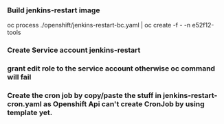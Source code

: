 ### Build jenkins-restart image

oc process ./openshift/jenkins-restart-bc.yaml | oc create -f - -n e52f12-tools

### Create Service account jenkins-restart

### grant edit role to the service account otherwise oc command will fail

### Create the cron job by copy/paste the stuff in jenkins-restart-cron.yaml as Openshift Api can't create CronJob by using template yet.
